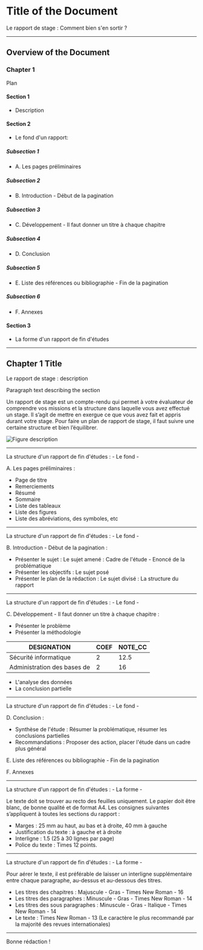 # Title of the Document
Le rapport de stage : 
Comment bien s'en sortir ?

---

## Overview of the Document

### Chapter 1 
Plan

#### Section 1
- Description

#### Section 2
- Le fond d'un rapport:

##### Subsection 1
- A. Les pages préliminaires

##### Subsection 2
- B. Introduction - Début de la pagination 

##### Subsection 3
- C. Développement - Il faut donner un titre à chaque chapitre 

##### Subsection 4
- D. Conclusion

##### Subsection 5
- E. Liste des références ou bibliographie - Fin de la pagination

##### Subsection 6
- F. Annexes

#### Section 3
- La forme d'un rapport de fin d'études

---

## Chapter 1 Title

Le rapport de stage : description

Paragraph text describing the section

Un rapport de stage est un compte-rendu qui permet à votre
évaluateur de comprendre vos missions et la structure dans laquelle
vous avez effectué un stage. Il s’agit de mettre en exergue ce que
vous avez fait et appris durant votre stage.
Pour faire un plan de rapport de stage, il faut suivre une certaine
structure et bien l’équilibrer.

![Figure description](path/to/figure.png)

---

La structure d'un rapport de fin d'études : - Le fond -

A. Les pages préliminaires :

- Page de titre
- Remerciements
- Résumé
- Sommaire
- Liste des tableaux
- Liste des figures
- Liste des abréviations, des symboles, etc

---

La structure d'un rapport de fin d'études : - Le fond -

B. Introduction - Début de la pagination :

- Présenter le sujet : Le sujet amené : Cadre de l'étude - Enoncé de la
  problématique
- Présenter les objectifs : Le sujet posé
- Présenter le plan de la rédaction : Le sujet divisé : La structure du
  rapport

---

La structure d'un rapport de fin d'études : - Le fond -

C. Développement - Il faut donner un titre à chaque chapitre :

- Présenter le problème
- Présenter la méthodologie

| DESIGNATION                | COEF | NOTE_CC |
|----------------------------|------|---------|
| Sécurité informatique      | 2    | 12.5    |
| Administration des bases de| 2    | 16      |

- L'analyse des données
- La conclusion partielle

---
La structure d'un rapport de fin d'études : - Le fond -

D. Conclusion :

- Synthèse de l'étude : Résumer la problématique, résumer les conclusions
  partielles
- Recommandations : Proposer des action, placer l'étude dans un cadre plus
  général

E. Liste des références ou bibliographie - Fin de la pagination

F. Annexes

---

La structure d'un rapport de fin d'études : - La forme -

Le texte doit se trouver au recto des feuilles uniquement.
Le papier doit être blanc, de bonne qualité et de format A4.
Les consignes suivantes s’appliquent à toutes les sections du
rapport :

- Marges : 25 mm au haut, au bas et à droite, 40 mm à gauche
- Justification du texte : à gauche et à droite
- Interligne : 1.5 (25 à 30 lignes par page)
- Police du texte : Times 12 points.

---

La structure d'un rapport de fin d'études : - La forme -

Pour aérer le texte, il est préférable de laisser un interligne
supplémentaire entre chaque paragraphe, au-dessus et au-dessous
des titres.

- Les titres des chapitres : Majuscule - Gras - Times New Roman - 16
- Les titres des paragraphes : Minuscule - Gras - Times New Roman - 14
- Les titres des sous paragraphes : Minuscule - Gras - Italique - Times
  New Roman - 14
- Le texte : Times New Roman - 13 (Le caractère le plus recommandé par
  la majorité des revues internationales)

---

Bonne rédaction !
